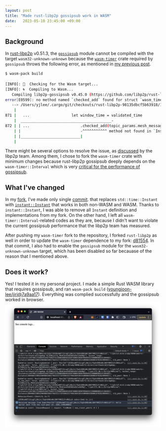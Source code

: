 ```yaml
---
layout: post
title: "Made rust-libp2p gossipsub work in WASM"
date:   2023-05-10 23:45:00 +09:00
---
```


## Background

In [rust-libp2p](https://github.com/libp2p/rust-libp2p) v0.51.3, the [`gossipsub`](https://github.com/libp2p/rust-libp2p/tree/libp2p-v0.51.3/protocols/gossipsub) module cannot be compiled with the target `wasm32-unknown-unknown`
because the [`wasm-timer`](https://github.com/tomaka/wasm-timer) crate required by `gossipsub` throws the following error, as mentioned in [my previous post](https://oudwud.dev/posts/2305042345-exploring-rust-libp2p/#wasm-limitations).
```bash
$ wasm-pack build

[INFO]: 🎯  Checking for the Wasm target...
[INFO]: 🌀  Compiling to Wasm...
   Compiling libp2p-gossipsub v0.45.0 (https://github.com/libp2p/rust-libp2p.git?branch=master#14938043)
error[E0599]: no method named `checked_add` found for struct `wasm_timer::Instant` in the current scope
   --> /Users/yjlee/.cargo/git/checkouts/rust-libp2p-98135dbcf5b63918/1493804/protocols/gossipsub/src/peer_score.rs:872:34
    |
871 |   ...                   let window_time = validated_time
    |  _________________________________________-
872 | | ...                       .checked_add(topic_params.mesh_message_deliveries_window)
    | |                           -^^^^^^^^^^^ method not found in `Instant`
    | |___________________________|
    |
```
There might be several options to resolve the issue, as [discussed](https://github.com/libp2p/rust-libp2p/issues/2497#issuecomment-1038923700) by the libp2p team.
Among them, I chose to fork the `wasm-timer` crate with minimum changes
because rust-libp2p gossipsub deeply depends on the `wasm-timer::Interval` which is very [critical for the performance of gossipsub](https://github.com/libp2p/rust-libp2p/pull/2506).


## What I've changed

In my [fork](https://github.com/youngjoon-lee/wasm-timer), I've made only single [commit](https://github.com/youngjoon-lee/wasm-timer/commit/15e8835322f2912266a4ce9df46b42779e4eb718).
that replaces `std::time::Instant` with [`instant::Instant`](https://crates.io/crates/instant) that works in both non-WASM and WASM.
Thanks to `instant::Instant`, I was able to remove all `Instant` definition and implementations from my fork.
On the other hand, I left all `wasm-timer::Interval`-related codes as they are, because I didn't want to violate the current gossipsub performance that the libp2p team has measured.

After pushing my `wasm-timer` fork to the repository, I forked `rust-libp2p` as well in order to update the `wasm-timer` dependence to my fork: [d81554](https://github.com/youngjoon-lee/rust-libp2p/commit/d81554d5fda38c3cbb5677e3f5f96eb21101dbb7).
In that commit, I also had to enable the `gossipsub` module for the `wasm32-unknown-unknown` target, which has been disabled so far becauase of the reason that I mentioned above.


## Does it work?

Yes! I tested it in my personal project.
I made a simple Rust WASM library that requires gossipsub, and ran `wasm-pack build` ([youngjoon-lee/jiri@7a9aa17](https://github.com/youngjoon-lee/jiri/commit/7a9aa1712f349c2369f37c673b1048b8c448f549#diff-e713d3a76800ed4c40a59bbd9acce179c52889a54293e4656d1ea38c5c47eedfR15)).
Everything was complied successfully and the gossipsub worked in browser.
![](/assets/rust-libp2p-gossipsub-wasm.png)
